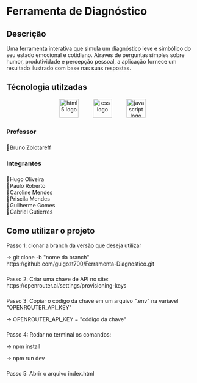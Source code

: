 <h1 align="left">Ferramenta de Diagnóstico</h1>

###

<h2>Descrição</h2>
<p>Uma ferramenta interativa que simula um diagnóstico leve e simbólico do seu estado emocional e cotidiano. Através de perguntas simples sobre humor, produtividade e percepção pessoal, a aplicação fornece um resultado ilustrado com base nas suas respostas.
</p>

<h2>Técnologia utilzadas</h2>

<div align="center">
  <img src="https://cdn.jsdelivr.net/gh/devicons/devicon/icons/html5/html5-plain-wordmark.svg" height="50" alt="html5 logo"  />
  <img width="30" />
  <img src="https://cdn.jsdelivr.net/gh/devicons/devicon/icons/css3/css3-plain-wordmark.svg" height="50" alt="css logo"  />
  <img width="30" />
  <img src="https://cdn.jsdelivr.net/gh/devicons/devicon/icons/javascript/javascript-original.svg" height="50" alt="javascript logo"  />
</div>

###

###

<h3 align="left">Professor</h3>

###

<p align="left">👤Bruno Zolotareff</p>

###

<h3 align="left">Integrantes</h3>

###

<p align="left">👤Hugo Oliveira<br>👤Paulo Roberto<br>👤Caroline Mendes<br>👤Priscila Mendes<br>👤Guilherme Gomes<br>👤Gabriel Gutierres</p>

###

<h2>Como utilizar o projeto</h2>
<p>Passo 1: clonar a branch da versão que deseja utilizar</p>
<p>-> git clone -b "nome da branch" https://github.com/guigozt700/Ferramenta-Diagnostico.git</p>

###

<p>Passo 2: Criar uma chave de API no site: https://openrouter.ai/settings/provisioning-keys</p>

###

<p>Passo 3: Copiar o código da chave em um arquivo ".env" na variavel "OPENROUTER_API_KEY"</p>
<p> -> OPENROUTER_API_KEY = "código da chave"</p>

###

<p>Passo 4: Rodar no terminal os comandos:</p>
<p>-> npm install</p>
<p>-> npm run dev

###

<p>Passo 5: Abrir o arquivo index.html
